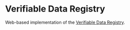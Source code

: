 # Verifiable Data Registry

Web-based implementation of the [Verifiable Data Registry](https://www.w3.org/TR/vc-data-model-2.0/#dfn-verifiable-data-registries).

